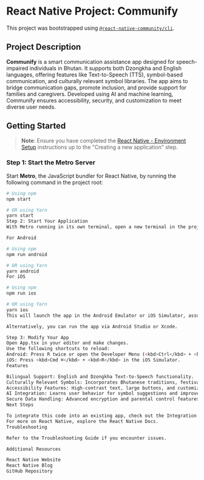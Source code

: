 # React Native Project: Communify

This project was bootstrapped using [`@react-native-community/cli`](https://github.com/react-native-community/cli).

## Project Description

**Communify** is a smart communication assistance app designed for speech-impaired individuals in Bhutan. It supports both Dzongkha and English languages, offering features like Text-to-Speech (TTS), symbol-based communication, and culturally relevant symbol libraries. The app aims to bridge communication gaps, promote inclusion, and provide support for families and caregivers. Developed using AI and machine learning, Communify ensures accessibility, security, and customization to meet diverse user needs.

## Getting Started

> **Note**: Ensure you have completed the [React Native - Environment Setup](https://reactnative.dev/docs/environment-setup) instructions up to the "Creating a new application" step.

### Step 1: Start the Metro Server

Start **Metro**, the JavaScript bundler for React Native, by running the following command in the project root:

```bash
# Using npm
npm start

# OR using Yarn
yarn start
Step 2: Start Your Application
With Metro running in its own terminal, open a new terminal in the project root and use the following commands:

For Android

# Using npm
npm run android

# OR using Yarn
yarn android
For iOS

# Using npm
npm run ios

# OR using Yarn
yarn ios
This will launch the app in the Android Emulator or iOS Simulator, assuming the emulator/simulator is set up correctly.

Alternatively, you can run the app via Android Studio or Xcode.

Step 3: Modify Your App
Open App.tsx in your editor and make changes.
Use the following shortcuts to reload:
Android: Press R twice or open the Developer Menu (<kbd>Ctrl</kbd> + <kbd>M</kbd> or <kbd>Cmd</kbd> + <kbd>M</kbd>) and select "Reload".
iOS: Press <kbd>Cmd ⌘</kbd> + <kbd>R</kbd> in the iOS Simulator.
Features

Bilingual Support: English and Dzongkha Text-to-Speech functionality.
Culturally Relevant Symbols: Incorporates Bhutanese traditions, festivals, and symbols.
Accessibility Features: High-contrast text, large buttons, and customizable symbol grids.
AI Integration: Learns user behavior for symbol suggestions and improved communication efficiency.
Secure Data Handling: Advanced encryption and parental control features for privacy and safety.
Next Steps

To integrate this code into an existing app, check out the Integration Guide.
For more on React Native, explore the React Native Docs.
Troubleshooting

Refer to the Troubleshooting Guide if you encounter issues.

Additional Resources

React Native Website
React Native Blog
GitHub Repository